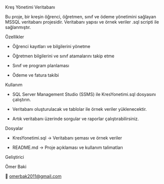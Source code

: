 Kreş Yönetimi Veritabanı

Bu proje, bir kreşin öğrenci, öğretmen, sınıf ve ödeme yönetimini sağlayan MSSQL veritabanı projesidir. Veritabanı yapısı ve örnek veriler .sql scripti ile sağlanmıştır.

Özellikler

- Öğrenci kayıtları ve bilgilerini yönetme

- Öğretmen bilgilerini ve sınıf atamalarını takip etme

- Sınıf ve program planlaması

- Ödeme ve fatura takibi

Kullanım

- SQL Server Management Studio (SSMS) ile KresYonetimi.sql dosyasını çalıştırın.

- Veritabanı oluşturulacak ve tablolar ile örnek veriler yüklenecektir.

- Artık veritabanı üzerinde sorgular ve raporlar çalıştırabilirsiniz.

Dosyalar

- KresYonetimi.sql → Veritabanı şeması ve örnek veriler

- README.md → Proje açıklaması ve kullanım talimatları

Geliştirici

Ömer Baki

📧 omerbak2011@gmail.com
